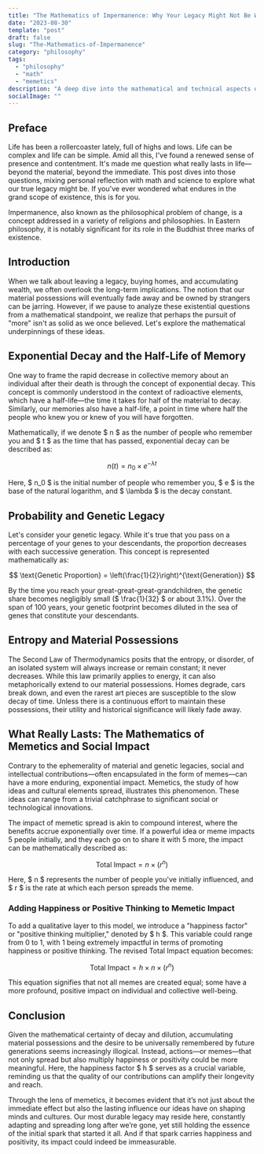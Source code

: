 ```yaml
---
title: "The Mathematics of Impermanence: Why Your Legacy Might Not Be What You Think"
date: "2023-08-30"
template: "post"
draft: false
slug: "The-Mathematics-of-Impermanence"
category: "philosophy"
tags:
  - "philosophy"
  - "math"
  - "memetics"
description: "A deep dive into the mathematical and technical aspects of legacy, material possession, and social impact. Why what we often strive for may not last as long as we think."
socialImage: ""
---
```

## Preface
Life has been a rollercoaster lately, full of highs and lows. Life can be complex and life can be simple. Amid all this, I've found a renewed sense of presence and contentment. It's made me question what really lasts in life—beyond the material, beyond the immediate. This post dives into those questions, mixing personal reflection with math and science to explore what our true legacy might be. If you've ever wondered what endures in the grand scope of existence, this is for you.

Impermanence, also known as the philosophical problem of change, is a concept addressed in a variety of religions and philosophies. In Eastern philosophy, it is notably significant for its role in the Buddhist three marks of existence.

## Introduction

When we talk about leaving a legacy, buying homes, and accumulating wealth, we often overlook the long-term implications. The notion that our material possessions will eventually fade away and be owned by strangers can be jarring. However, if we pause to analyze these existential questions from a mathematical standpoint, we realize that perhaps the pursuit of "more" isn't as solid as we once believed. Let's explore the mathematical underpinnings of these ideas.

## Exponential Decay and the Half-Life of Memory

One way to frame the rapid decrease in collective memory about an individual after their death is through the concept of exponential decay. This concept is commonly understood in the context of radioactive elements, which have a half-life—the time it takes for half of the material to decay. Similarly, our memories also have a half-life, a point in time where half the people who knew you or knew of you will have forgotten.

Mathematically, if we denote $ n $ as the number of people who remember you and $ t $ as the time that has passed, exponential decay can be described as:

$$
n(t) = n_0 \times e^{-\lambda t}
$$

Here, $ n_0 $ is the initial number of people who remember you, $ e $ is the base of the natural logarithm, and $ \lambda $ is the decay constant.

## Probability and Genetic Legacy

Let's consider your genetic legacy. While it's true that you pass on a percentage of your genes to your descendants, the proportion decreases with each successive generation. This concept is represented mathematically as:

$$
\text{Genetic Proportion} = \left(\frac{1}{2}\right)^{\text{Generation}}
$$

By the time you reach your great-great-great-grandchildren, the genetic share becomes negligibly small ($ \frac{1}{32} $ or about 3.1%). Over the span of 100 years, your genetic footprint becomes diluted in the sea of genes that constitute your descendants.

## Entropy and Material Possessions

The Second Law of Thermodynamics posits that the entropy, or disorder, of an isolated system will always increase or remain constant; it never decreases. While this law primarily applies to energy, it can also metaphorically extend to our material possessions. Homes degrade, cars break down, and even the rarest art pieces are susceptible to the slow decay of time. Unless there is a continuous effort to maintain these possessions, their utility and historical significance will likely fade away.

## What Really Lasts: The Mathematics of Memetics and Social Impact

Contrary to the ephemerality of material and genetic legacies, social and intellectual contributions—often encapsulated in the form of memes—can have a more enduring, exponential impact. Memetics, the study of how ideas and cultural elements spread, illustrates this phenomenon. These ideas can range from a trivial catchphrase to significant social or technological innovations.

The impact of memetic spread is akin to compound interest, where the benefits accrue exponentially over time. If a powerful idea or meme impacts 5 people initially, and they each go on to share it with 5 more, the impact can be mathematically described as:

$$
\text{Total Impact} = n \times (r^n)
$$

Here, $ n $ represents the number of people you've initially influenced, and $ r $ is the rate at which each person spreads the meme.

### Adding Happiness or Positive Thinking to Memetic Impact

To add a qualitative layer to this model, we introduce a "happiness factor" or "positive thinking multiplier," denoted by $ h $. This variable could range from 0 to 1, with 1 being extremely impactful in terms of promoting happiness or positive thinking. The revised Total Impact equation becomes:

$$
\text{Total Impact} = h \times n \times (r^n)
$$

This equation signifies that not all memes are created equal; some have a more profound, positive impact on individual and collective well-being.

## Conclusion

Given the mathematical certainty of decay and dilution, accumulating material possessions and the desire to be universally remembered by future generations seems increasingly illogical. Instead, actions—or memes—that not only spread but also multiply happiness or positivity could be more meaningful. Here, the happiness factor $ h $ serves as a crucial variable, reminding us that the quality of our contributions can amplify their longevity and reach.

Through the lens of memetics, it becomes evident that it’s not just about the immediate effect but also the lasting influence our ideas have on shaping minds and cultures. Our most durable legacy may reside here, constantly adapting and spreading long after we’re gone, yet still holding the essence of the initial spark that started it all. And if that spark carries happiness and positivity, its impact could indeed be immeasurable.
